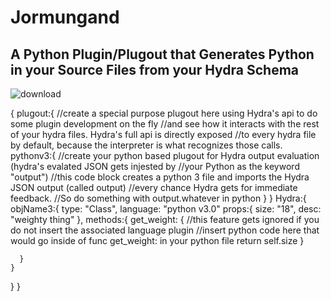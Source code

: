 # Jormungand
## A Python Plugin/Plugout that Generates Python in your Source Files from your Hydra Schema
![download](https://user-images.githubusercontent.com/107733608/175232586-7ad0664a-a3c3-4495-b1bf-dcb61fe54cc2.jpg)

{
  plugout:{
    //create a special purpose plugout here using Hydra's api to do some plugin development on the fly
    //and see how it interacts with the rest of your hydra files. Hydra's full api is directly exposed
    //to every hydra file by default, because the interpreter is what recognizes those calls.
    pythonv3:{
        //create your python based plugout for Hydra output evaluation (hydra's evalated JSON gets injested by 
        //your Python as the keyword "output")
        //this code block creates a python 3 file and imports the Hydra JSON output (called output) 
        //every chance Hydra gets for immediate feedback.
        //So do something with output.whatever in python
    }
  }
  Hydra:{
    objName3:{
      type: "Class",
      language: "python v3.0"
      props:{
        size: "18",
        desc: "weighty thing"
      },
      methods:{
        get_weight: {
            //this feature gets ignored if you do not insert the associated language plugin
            //insert python code here that would go inside of func get_weight: in your python file
            return self.size
        }
        
      }
    }
  }
}

